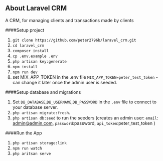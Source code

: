 
## About Laravel CRM

A CRM, for managing clients and transactions made by clients

####Setup project
1. `git clone https://github.com/peter2796b/laravel_crm.git`
2. `cd laravel_crm`
3. `composer install`
4. `cp .env.example .env`
5. `php artisan key:generate`
6. `npm install`
7. `npm run dev`
8. set MIX_APP_TOKEN in the .env file `MIX_APP_TOKEN=peter_test_token` - can change it later once the admin user is seeded.

####Setup database and migrations
1. Set `DB_DATABASE`,`DB_USERNAME`,`DB_PASSWORD` in the `.env` file to connect to your database server.
2. `php artisan migrate:fresh`.
3. `php artisan db:seed` to run the seeders (creates an admin user: `email`: admin@admin.com, `password`:password, `api_token`:peter_test_token  )

####Run the App
1. `php artisan storage:link`
2. `npm run watch`
3. `php aritsan serve`



